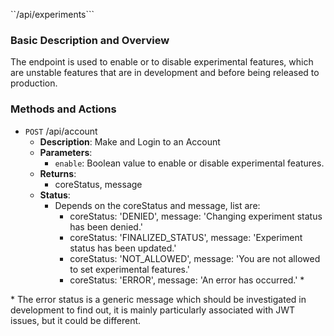 ``/api/experiments```

### Basic Description and Overview

The endpoint is used to enable or to disable experimental features, which are unstable features that are in development and before being released to production.

### Methods and Actions

- `POST` /api/account
    - **Description**: Make and Login to an Account
    - **Parameters**:
        - `enable`: Boolean value to enable or disable experimental features.
    - **Returns**:
        - coreStatus, message
    - **Status**:
        - Depends on the coreStatus and message, list are:
            - coreStatus: 'DENIED', message: 'Changing experiment status has been denied.'
            - coreStatus: 'FINALIZED_STATUS', message: 'Experiment status has been updated.'
            - coreStatus: 'NOT_ALLOWED', message: 'You are not allowed to set experimental features.'
            - coreStatus: 'ERROR', message: 'An error has occurred.' \*


\* The error status is a generic message which should be investigated in development to find out, it is mainly particularly associated with JWT issues, but it could be different.